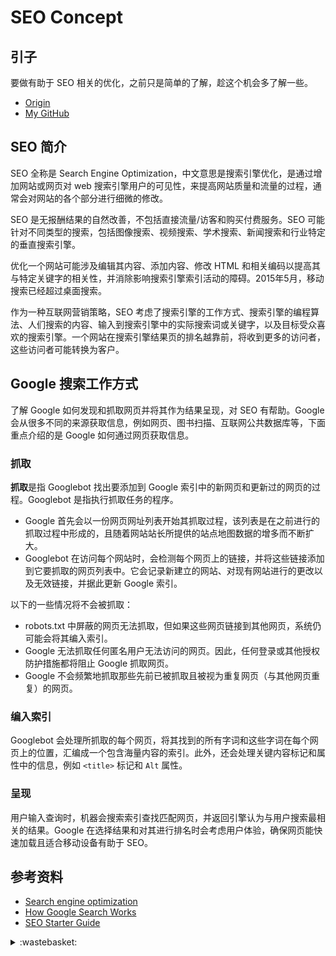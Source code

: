 # SEO Concept
## <a name="start"></a> 引子
要做有助于 SEO 相关的优化，之前只是简单的了解，趁这个机会多了解一些。


- [Origin][url-origin]
- [My GitHub][url-my-github]

## <a name="seo"></a> SEO 简介
SEO 全称是 Search Engine Optimization，中文意思是搜索引擎优化，是通过增加网站或网页对 web 搜索引擎用户的可见性，来提高网站质量和流量的过程，通常会对网站的各个部分进行细微的修改。

SEO 是无报酬结果的自然改善，不包括直接流量/访客和购买付费服务。SEO 可能针对不同类型的搜索，包括图像搜索、视频搜索、学术搜索、新闻搜索和行业特定的垂直搜索引擎。

优化一个网站可能涉及编辑其内容、添加内容、修改 HTML 和相关编码以提高其与特定关键字的相关性，并消除影响搜索引擎索引活动的障碍。2015年5月，移动搜索已经超过桌面搜索。

作为一种互联网营销策略，SEO 考虑了搜索引擎的工作方式、搜索引擎的编程算法、人们搜索的内容、输入到搜索引擎中的实际搜索词或关键字，以及目标受众喜欢的搜索引擎。一个网站在搜索引擎结果页的排名越靠前，将收到更多的访问者，这些访问者可能转换为客户。

## <a name="google-work"></a> Google 搜索工作方式
了解 Google 如何发现和抓取网页并将其作为结果呈现，对 SEO 有帮助。Google 会从很多不同的来源获取信息，例如网页、图书扫描、互联网公共数据库等，下面重点介绍的是 Google 如何通过网页获取信息。
### 抓取
**抓取**是指 Googlebot 找出要添加到 Google 索引中的新网页和更新过的网页的过程。Googlebot 是指执行抓取任务的程序。

- Google 首先会以一份网页网址列表开始其抓取过程，该列表是在之前进行的抓取过程中形成的，且随着网站站长所提供的站点地图数据的增多而不断扩大。
- Googlebot 在访问每个网站时，会检测每个网页上的链接，并将这些链接添加到它要抓取的网页列表中。它会记录新建立的网站、对现有网站进行的更改以及无效链接，并据此更新 Google 索引。

以下的一些情况将不会被抓取：
- robots.txt 中屏蔽的网页无法抓取，但如果这些网页链接到其他网页，系统仍可能会将其编入索引。
- Google 无法抓取任何匿名用户无法访问的网页。因此，任何登录或其他授权防护措施都将阻止 Google 抓取网页。
- Google 不会频繁地抓取那些先前已被抓取且被视为重复网页（与其他网页重复）的网页。

### 编入索引
Googlebot 会处理所抓取的每个网页，将其找到的所有字词和这些字词在每个网页上的位置，汇编成一个包含海量内容的索引。此外，还会处理关键内容标记和属性中的信息，例如 `<title>` 标记和 `Alt` 属性。

### 呈现
用户输入查询时，机器会搜索索引查找匹配网页，并返回引擎认为与用户搜索最相关的结果。Google 在选择结果和对其进行排名时会考虑用户体验，确保网页能快速加载且适合移动设备有助于 SEO。


## <a name="reference"></a> 参考资料
- [Search engine optimization][url-wiki-seo]
- [How Google Search Works][url-docs-google-work]
- [SEO Starter Guide][url-docs-google-seo]


[url-base]:https://xxholic.github.io/segment


[url-wiki-seo]:https://en.wikipedia.org/wiki/Search_engine_optimization
[url-docs-google-work]:https://support.google.com/webmasters/answer/70897
[url-docs-google-seo]:https://support.google.com/webmasters/answer/7451184?hl=en


<details>
<summary>:wastebasket:</summary>

以下是一些无关紧要的内容。

记得在很久之前玩过什么是男人就上一百层之类的游戏，那个时候还是很简陋的画面，前段时间看游戏类解说的时候，发现了[《Catherine》][url-game]这款游戏，看了相关攻略视频后，感觉是个蛮有意思的游戏，有趣的点有：
- 故事背景是成人向，一个男的跟两个美女之间的故事。让人羡慕的很！
- 把推箱子、消消乐、向上爬很立体的结合起来，质量画面很不错。
- 每过一关在类似忏悔室里面会有一个问题，问题跟人性有关，回答后会显示玩过游戏人选择的占比。
- 官网有个页面很有意思，看着是一张图片显示，但你选择右键保存到本地，发现会是另外一张图片。

下面是一些海报，人物设计还是很漂亮的。

![53-waste-poster1][url-local-poster1]

![53-waste-poster2][url-local-poster2]


</details>


[url-game]: https://store.steampowered.com/app/893180/Catherine_Classic/
[url-local-poster1]:https://xxholic.github.io/segment/images/53/poster1.jpg
[url-local-poster2]:https://xxholic.github.io/segment/images/53/poster2.jpg

[url-origin]:https://github.com/XXHolic/segment/issues/60
[url-my-github]:https://github.com/XXHolic
